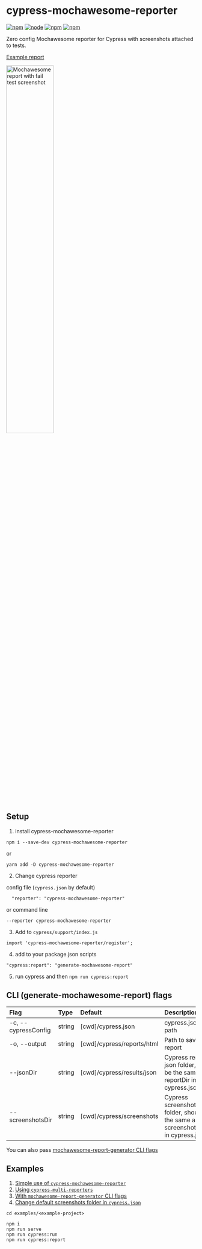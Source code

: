 # cypress-mochawesome-reporter

[![npm](https://img.shields.io/npm/v/cypress-mochawesome-reporter)](http://www.npmjs.com/package/cypress-mochawesome-reporter)
[![node](https://img.shields.io/node/v/cypress-mochawesome-reporter.svg)](https://github.com/LironEr/cypress-mochawesome-reporter)
[![npm](https://img.shields.io/npm/l/cypress-mochawesome-reporter)](http://www.npmjs.com/package/cypress-mochawesome-reporter)
[![npm](https://img.shields.io/npm/dm/cypress-mochawesome-reporter)](http://www.npmjs.com/package/cypress-mochawesome-reporter)

Zero config Mochawesome reporter for Cypress with screenshots attached to tests.

[Example report](https://lironer.github.io/cypress-mochawesome-reporter/example-report/mochawesome.html)

<img src="./docs/assets/failed-test-with-screenshot.png" alt="Mochawesome report with fail test screenshot" width="50%" />

## Setup

1. install cypress-mochawesome-reporter

```
npm i --save-dev cypress-mochawesome-reporter
```

or

```
yarn add -D cypress-mochawesome-reporter
```

2. Change cypress reporter

config file (`cypress.json` by default)

```
  "reporter": "cypress-mochawesome-reporter"
```

or command line

```
--reporter cypress-mochawesome-reporter
```

3. Add to `cypress/support/index.js`

```
import 'cypress-mochawesome-reporter/register';
```

4. add to your package.json scripts

```
"cypress:report": "generate-mochawesome-report"
```

5. run cypress and then `npm run cypress:report`

## CLI (generate-mochawesome-report) flags

| Flag                | Type   | Default                    | Description                                                                         |
| :------------------ | :----- | :------------------------- | :---------------------------------------------------------------------------------- |
| -c, --cypressConfig | string | [cwd]/cypress.json         | cypress.json file path                                                              |
| -o, --output        | string | [cwd]/cypress/reports/html | Path to save report                                                                 |
| --jsonDir           | string | [cwd]/cypress/results/json | Cypress results json folder, should be the same as reportDir in cypress.json        |
| --screenshotsDir    | string | [cwd]/cypress/screenshots  | Cypress screenshots folder, should be the same as screenshotsFolder in cypress.json |

You can also pass [mochawesome-report-generator CLI flags](https://github.com/adamgruber/mochawesome-report-generator#cli-flags)

## Examples

1. [Simple use of `cypress-mochawesome-reporter`](examples/simple)
2. [Using `cypress-multi-reporters`](examples/multiple-reporters)
3. [With `mochawesome-report-generator` CLI flags](examples/mochawesome-cli-flags)
4. [Change default screenshots folder in `cypress.json`](examples/screenshots-folder)

```
cd examples/<example-project>

npm i
npm run serve
npm run cypress:run
npm run cypress:report
```

